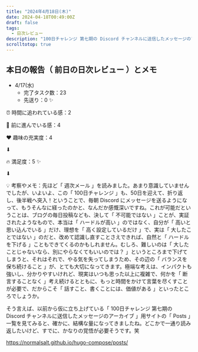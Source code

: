 ```yaml
---
title: "2024年4月18日(木)"
date: 2024-04-18T00:49:00Z
draft: false
tags:
  - 日次レビュー
description: "100日チャレンジ 第七期の Discord チャンネルに送信したメッセージのアーカイブ"
scrolltotop: true
---
```


## 本日の報告（ 前日の日次レビュー ）とメモ

- 4/17(水)
  - 完了タスク数：23
  - 先送り：0 ✨

⏰ 時間に追われている感：2

💪 前に進んでいる感：4

❤️ 趣味の充実度：4

⬇︎

🔥 満足度：5 ✨

⬇︎

💡 考察やメモ：先ほど「 週次メール 」を読みました。あまり意識していませんでしたが、いよいよ、この「 100日チャレンジ 」も、50日を迎えて、折り返し、後半戦へ突入！ということで、毎朝 Discord にメッセージを送るようになって、もうそんなに経ったのかと、なんだか感慨深いですね。これが可能だということは、ブログの毎日投稿なども、決して「 不可能ではない 」ことが、実証されたようなもので、本当は「 ハードルが高い 」のではなく、自分が「 高いと思い込んでいる 」だけ、理想を「 高く設定しているだけ 」で、実は「 大したことではない 」のだと、改めて認識し直すことさえできれば、自然と「 ハードルを下げる 」こともできてくるのかもしれません。むしろ、難しいのは「 大したことじゃないなら、別にやらなくてもいいのでは？ 」というところまで下げてしまうと、それはそれで、やる気を失ってしまうため、その辺の「 バランスを保ち続けること 」が、とても大切になってきます。極端な考えは、インパクトも強いし、分かりやすいけれど、現実はいつも思った以上に複雑で、何かを「 断言することなく 」考え続けるとともに、もっと時間をかけて言葉を尽くすことが必要で、だからこそ「 話すこと、書くことには、価値がある 」といったところでしょうか。

そう言えば、以前から仮に立ち上げている「 100日チャレンジ 第七期の Discord チャンネルに送信したメッセージのアーカイブ 」用サイトの「 Posts 」一覧を見てみると、確かに、結構な量になってきましたね。どこかで一通り読み返したいけど、すでに、かなりの覚悟が必要そうです。笑

https://normalsalt.github.io/hugo-compose/posts/
